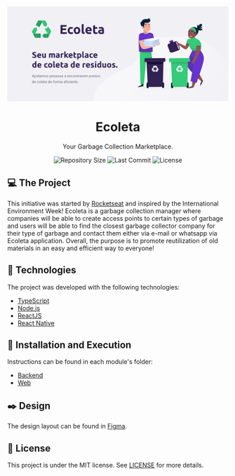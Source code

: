 <img alt="Ecoleta - Your Garbage Collection Marketplace" title="Ecoleta - Your Garbage Collection Marketplace" src="resources/homepage.png" />

<h1 align="center">
  Ecoleta
</h1>

<p align="center">Your Garbage Collection Marketplace.</p>

<p align="center">
  <a href="#" style="text-decoration: none">
    <img alt="Repository Size" src="https://img.shields.io/github/repo-size/andre-silva-14/ecoleta" />
  </a>

  <a href="#" style="text-decoration: none">
    <img alt="Last Commit" src="https://img.shields.io/github/last-commit/andre-silva-14/ecoleta" />
  </a>

  <a href="LICENSE" style="text-decoration: none">
    <img alt="License" src="https://img.shields.io/github/license/andre-silva-14/ecoleta?color=3FB913" />
  </a>
  
</p>

## :computer: The Project

This initiative was started by [Rocketseat](https://github.com/Rocketseat) and inspired by the International Environment Week! Ecoleta is a garbage collection manager where companies will be able to create access points to certain types of garbage and users will be able to find the closest garbage collector company for their type of garbage and contact them either via e-mail or whatsapp via Ecoleta application. Overall, the purpose is to promote reutilization of old materials in an easy and efficient way to everyone!

## :rocket: Technologies

The project was developed with the following technologies:

- [TypeScript](https://www.typescriptlang.org/)
- [Node.js](https://nodejs.org/en/)
- [ReactJS](https://reactjs.org)
- [React Native](https://facebook.github.io/react-native/)

## :electric_plug: Installation and Execution

Instructions can be found in each module's folder:

- [Backend](https://github.com/andre-silva-14/ecoleta/tree/master/server)
- [Web](https://github.com/andre-silva-14/ecoleta/tree/master/web)

## :black_nib: Design

The design layout can be found in [Figma](https://www.figma.com/file/9TlOcj6l7D05fZhU12xWT3/Ecoleta-(Booster)?node-id=0%3A1).

## :memo: License

This project is under the MIT license. See [LICENSE](LICENSE) for more details.
